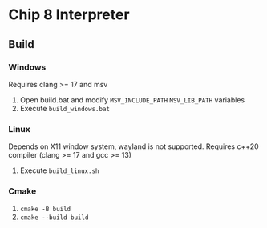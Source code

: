 # Chip 8 Interpreter

## Build

### Windows

Requires clang >= 17 and msv

1. Open build.bat and modify `MSV_INCLUDE_PATH` `MSV_LIB_PATH` variables
2. Execute `build_windows.bat`

### Linux

Depends on X11 window system, wayland is not supported.
Requires c++20 compiler (clang >= 17 and gcc >= 13)

1. Execute `build_linux.sh`

### Cmake

1. `cmake -B build`
2. `cmake --build build`
